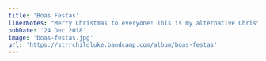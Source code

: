 ```yaml
---
title: 'Boas Festas'
linerNotes: "Merry Christmas to everyone! This is my alternative Christmas album and the first of my #RoadToSwitch Series. All proceeds will go towards my fund to get a Nintendo Switch. I hope you enjoy it!"
pubDate: '24 Dec 2018'
image: 'boas-festas.jpg'
url: 'https://strrchildluke.bandcamp.com/album/boas-festas'
---
```


